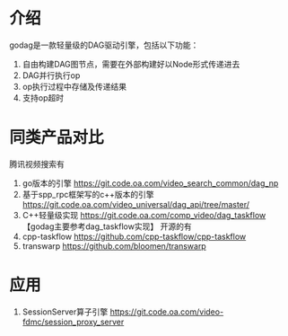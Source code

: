 # 介绍
godag是一款轻量级的DAG驱动引擎，包括以下功能：
1. 自由构建DAG图节点，需要在外部构建好以Node形式传递进去
2. DAG并行执行op
3. op执行过程中存储及传递结果
4. 支持op超时

# 同类产品对比
腾讯视频搜索有
1. go版本的引擎 https://git.code.oa.com/video_search_common/dag_np
2. 基于spp_rpc框架写的c++版本的引擎 https://git.code.oa.com/video_universal/dag_api/tree/master/
3. C++轻量级实现 https://git.code.oa.com/comp_video/dag_taskflow 【godag主要参考dag_taskflow实现】
开源的有
1. cpp-taskflow  https://github.com/cpp-taskflow/cpp-taskflow
2. transwarp       https://github.com/bloomen/transwarp

# 应用
1. SessionServer算子引擎  https://git.code.oa.com/video-fdmc/session_proxy_server